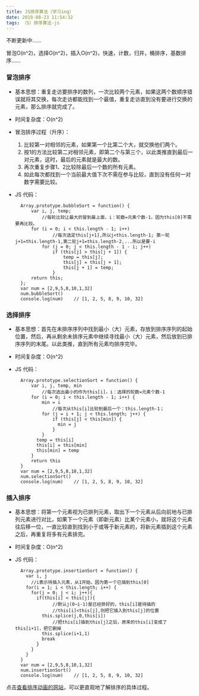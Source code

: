 ```yaml
---
title: JS排序算法（学习ing）
date: 2018-08-23 11:54:32
tags: （S）排序算法-js
---
```

不断更新中......

冒泡O(n^2)，选择O(n^2)，插入O(n^2)，快速，计数，归并，桶排序，基数排序......

### 冒泡排序
+ 基本思想：重复走访要排序的数列，一次比较两个元素，如果这两个数顺序错误就将其交换，每次走访都能找到一个最值，重复走访直到没有要进行交换的元素，那么排序就完成了。
+ 时间复杂度：O(n^2)
+ 冒泡排序过程（升序）：
  1. 比较第一对相邻的元素，如果第一个比第二个大，就交换他们两个。
  2. 按1的方法比较第二对相邻元素，即第二个与第三个，以此类推直到最后一对元素，这时，最后的元素就是最大的数。
  3. 再次重复步骤1、2比较除最后一个数的所有元素。
  4. 如此每次都找到一个当前最大值下次不需在参与比较，直到没有任何一对数字需要比较。
+ JS 代码：

		Array.prototype.bubbleSort = function() {
		    var i, j, temp;
				//每轮比较让最大的冒到最上面，i：轮数=元素个数-1，因为this[0]不需要再比较。
		    for (i = 0; i < this.length - 1; i++)
					//每次选定this[j+1],所以j<this.length-1; 第一轮j+1=this.length-1,第二轮j+1=this.length-2,...所以是要-i
		        for (j = 0; j < this.length - 1 - i; j++)
		            if (this[j] > this[j + 1]) {
		                temp = this[j];
		                this[j] = this[j + 1];
		                this[j + 1] = temp;
		            }
		    return this;
		};
		var num = [2,9,5,8,10,1,32]
		num.bubbleSort()
		console.log(num)	// [1, 2, 5, 8, 9, 10, 32]

### 选择排序
+ 基本思想：首先在未排序序列中找到最小（大）元素，存放到排序序列的起始位置，然后，再从剩余未排序元素中继续寻找最小（大）元素，然后放到已排序序列的末尾。以此类推，直到所有元素均排序完毕。
+ 时间复杂度：O(n^2)
+ JS 代码：

		Array.prototype.selectionSort = function() {
			var i, j, temp, min
				//每次选出最小的作为this[i]，i：选择的轮数=元素个数-1
			for (i = 0; i < this.length - 1; i++) {
		      	min = i
					//每次从this[i]比较到最后一个：this.length-1；
				for (j = i + 1; j < this.length; j++) {
					if (this[j] < this[min]) {
		              min = j
		            }
		        }
		      temp = this[i]
		      this[i] = this[min]
		      this[min] = temp
		    }			
			return this
		}
		var num = [2,9,5,8,10,1,32]
		num.selectionSort()
		console.log(num)	// [1, 2, 5, 8, 9, 10, 32]

### 插入排序
+ 基本思想：将第一个元素视为已排列元素，取出下一个元素从后向前地与已排列元素进行对比，如果下一个元素（即新元素）比某个元素小，就将这个元素往后移一位，一直比较直到找到小于或等于新元素的，将新元素插到这个元素之后，再重复将多有元素排完。
+ 时间复杂度：O(n^2)
+ JS 代码：

		Array.prototype.insertionSort = function() {
		  var i, j
			//i表示待插入元素，从1开始，因为第一个已插到this[0]
		  for(i = 1; i < this.length; i++) {
		    for(j = 0; j < i; j++){
		      if(this[i] < this[j]){
					//默认j(0~i-1)是已经排好的，this[i]是待插的
					//this[i]<this[j],则把它插入到this[j]的位置
		        this.splice(j,0,this[i])
					//把this[i]插到this[j]之后，原来的this[i]变成了this[i+1]，把它删掉
		        this.splice(i+1,1)
		        break
		      }
		    }
		  }
		}
		var num = [2,9,5,8,10,1,32]
		num.insertionSort()
		console.log(num)	// [1, 2, 5, 8, 9, 10, 32]






点击[查看排序动画的网站](https://visualgo.net/en)，可以更直观地了解排序的具体过程。